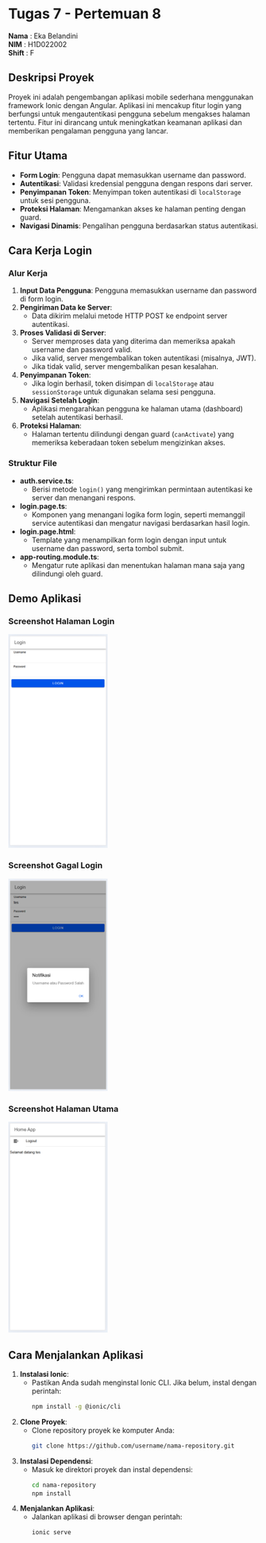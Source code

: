# Tugas 7 - Pertemuan 8

**Nama**  : Eka Belandini  
**NIM**   : H1D022002  
**Shift** : F

## Deskripsi Proyek

Proyek ini adalah pengembangan aplikasi mobile sederhana menggunakan framework Ionic dengan Angular. Aplikasi ini mencakup fitur login yang berfungsi untuk mengautentikasi pengguna sebelum mengakses halaman tertentu. Fitur ini dirancang untuk meningkatkan keamanan aplikasi dan memberikan pengalaman pengguna yang lancar.

## Fitur Utama

- **Form Login**: Pengguna dapat memasukkan username dan password.
- **Autentikasi**: Validasi kredensial pengguna dengan respons dari server.
- **Penyimpanan Token**: Menyimpan token autentikasi di `localStorage` untuk sesi pengguna.
- **Proteksi Halaman**: Mengamankan akses ke halaman penting dengan guard.
- **Navigasi Dinamis**: Pengalihan pengguna berdasarkan status autentikasi.

## Cara Kerja Login

### Alur Kerja

1. **Input Data Pengguna**: Pengguna memasukkan username dan password di form login.
2. **Pengiriman Data ke Server**:
   - Data dikirim melalui metode HTTP POST ke endpoint server autentikasi.
3. **Proses Validasi di Server**:
   - Server memproses data yang diterima dan memeriksa apakah username dan password valid.
   - Jika valid, server mengembalikan token autentikasi (misalnya, JWT).
   - Jika tidak valid, server mengembalikan pesan kesalahan.
4. **Penyimpanan Token**:
   - Jika login berhasil, token disimpan di `localStorage` atau `sessionStorage` untuk digunakan selama sesi pengguna.
5. **Navigasi Setelah Login**:
   - Aplikasi mengarahkan pengguna ke halaman utama (dashboard) setelah autentikasi berhasil.
6. **Proteksi Halaman**:
   - Halaman tertentu dilindungi dengan guard (`canActivate`) yang memeriksa keberadaan token sebelum mengizinkan akses.

### Struktur File

- **auth.service.ts**:
  - Berisi metode `login()` yang mengirimkan permintaan autentikasi ke server dan menangani respons.
- **login.page.ts**:
  - Komponen yang menangani logika form login, seperti memanggil service autentikasi dan mengatur navigasi berdasarkan hasil login.
- **login.page.html**:
  - Template yang menampilkan form login dengan input untuk username dan password, serta tombol submit.
- **app-routing.module.ts**:
  - Mengatur rute aplikasi dan menentukan halaman mana saja yang dilindungi oleh guard.

## Demo Aplikasi

### Screenshot Halaman Login
<img src="login.png" alt="Screenshot Halaman Login" width="200"/>

### Screenshot Gagal Login
<img src="gagal-login.png" alt="Screenshot Gagal Login" width="200"/>

### Screenshot Halaman Utama
<img src="home.png" alt="Screenshot Halaman Utama" width="200"/>

## Cara Menjalankan Aplikasi

1. **Instalasi Ionic**:
   - Pastikan Anda sudah menginstal Ionic CLI. Jika belum, instal dengan perintah:
     ```bash
     npm install -g @ionic/cli
     ```
2. **Clone Proyek**:
   - Clone repository proyek ke komputer Anda:
     ```bash
     git clone https://github.com/username/nama-repository.git
     ```
3. **Instalasi Dependensi**:
   - Masuk ke direktori proyek dan instal dependensi:
     ```bash
     cd nama-repository
     npm install
     ```
4. **Menjalankan Aplikasi**:
   - Jalankan aplikasi di browser dengan perintah:
     ```bash
     ionic serve
     ```
